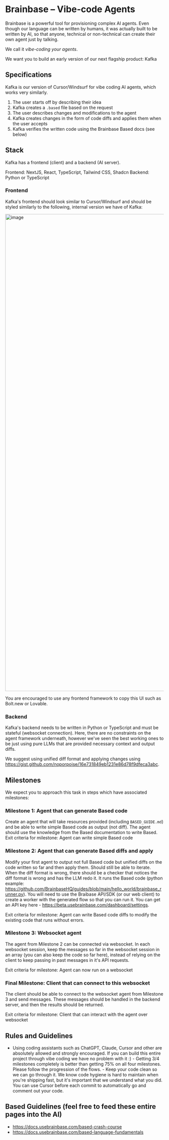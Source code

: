 # Brainbase – Vibe-code Agents
Brainbase is a powerful tool for provisioning complex AI agents. Even though our language can be written by humans, it was actually built to be written by AI, so that anyone, technical or non-technical can create their own agent just by talking.

We call it *vibe-coding your agents*.

We want you to build an early version of our next flagship product: Kafka

## Specifications
Kafka is our version of Cursor/Windsurf for vibe coding AI agents, which works very similarly.

1. The user starts off by describing their idea
2. Kafka creates a `.based` file based on the request
3. The user describes changes and modifications to the agent
4. Kafka creates changes in the form of code diffs and applies them when the user accepts
5. Kafka verifies the written code using the Brainbase Based docs (see below)

## Stack

Kafka has a frontend (client) and a backend (AI server).

Frontend: NextJS, React, TypeScript, Tailwind CSS, Shadcn
Backend: Python or TypeScript

### Frontend
Kafka's frontend should look similar to Cursor/Windsurf and should be styled similarly to the following, internal version we have of Kafka:

<img width="1512" alt="image" src="https://github.com/user-attachments/assets/d8c13d2e-3147-4ded-b9cf-924f50673a8f" />

You are encouraged to use any frontend framework to copy this UI such as Bolt.new or Lovable.

### Backend
Kafka's backend needs to be written in Python or TypeScript and must be stateful (websocket connection). Here, there are no constraints on the agent framework underneath, however we've seen the best working ones to be just using pure LLMs that are provided necessary context and output diffs.

We suggest using unified diff format and applying changes using https://gist.github.com/noporpoise/16e731849eb1231e86d78f9dfeca3abc.

## Milestones
We expect you to approach this task in steps which have associated milestones:

### Milestone 1: Agent that can generate Based code
Create an agent that will take resources provided (including `BASED_GUIDE.md`) and be able to write simple Based code as output (not diff). The agent should use the knowledge from the Based documentation to write Based.
Exit criteria for milestone: Agent can write simple Based code

### Milestone 2: Agent that can generate Based diffs and apply
Modify your first agent to output not full Based code but unified diffs on the code written so far and then apply them. Should still be able to iterate. When the diff format is wrong, there should be a checker that notices the diff format is wrong and has the LLM redo it. It runs the Based code (python example:
https://github.com/BrainbaseHQ/guides/blob/main/hello_world/brainbase_runner.py). You will need to use the Braibase API/SDK (or our web client) to create a worker with the generated flow so that you can run it. You can get an API key here - https://beta.usebrainbase.com/dashboard/settings.

Exit criteria for milestone: Agent can write Based code diffs to modify the existing code that runs without errors.

### Milestone 3: Websocket agent
The agent from Milestone 2 can be connected via websocket. In each websocket session, keep the messages so far in the websocket session in an array (you can also keep the code so far here), instead of relying on the client to keep passing in past messages in it's API requests.

Exit criteria for milestone: Agent can now run on a websocket

### Final Milestone: Client that can connect to this websocket
The client should be able to connect to the websocket agent from Milestone 3 and send messages. These messages should be handled in the backend server, and then the results should be returned.

Exit criteria for milestone: Client that can interact with the agent over websocket

## Rules and Guidelines
- Using coding assistants such as ChatGPT, Claude, Cursor and other are absolutely allowed and strongly encouraged. If you can build this entire project through vibe coding we have no problem with it :)
- Getting 3/4 milestones completely is better than getting 75% on all four milestones. Please follow the progression of the flows.
- Keep your code clean so we can go through it. We know code hygiene is hard to maintain when you're shipping fast, but it's important that we understand what you did. You can use Cursor before each commit to automatically go and comment out your code.

## Based Guidelines (feel free to feed these entire pages into the AI)
- https://docs.usebrainbase.com/based-crash-course
- https://docs.usebrainbase.com/based-language-fundamentals
